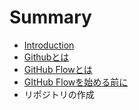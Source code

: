 # Summary

* [Introduction](README.md)
* [Githubとは](1_github.md)
* [GitHub Flowとは](2_github_flow.md)
* [GItHub Flowを始める前に](3_github_flow_front_of_start.md)
* リポジトリの作成

